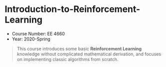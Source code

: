 # Introduction-to-Reinforcement-Learning
* Course Number: EE 4660
* Year: 2020-Spring
> This course introduces some basic **Reinforcement Learning** knowledge without complicated mathematical derivation, and focuses on implementing classic algorithms from scratch.
